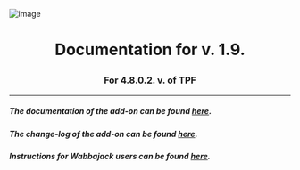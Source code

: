 ![image](https://drive.google.com/uc?export=view&id=1ITccfM7cqLRg1DcopinMxj-TKtBlnSG6)
# <p align="center">Documentation for v. 1.9.</p>
### <p align="center">For 4.8.0.2. v. of TPF</p>

---

##### The documentation of the add-on can be found [here](DOCUMENTATION.md).

##### The change-log of the add-on can be found [here](CHANGELOG.md).

##### Instructions for Wabbajack users can be found [here](WABBAJACK.md).
